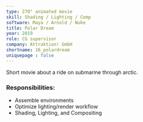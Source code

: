 ```yaml
---
type: 270° animated movie
skill: Shading / Lighting / Comp
software: Maya / Arnold / Nuke
title: Polar Dream
year: 2019
role: CG supervisor
company: Attraktion! GmbH
shortname: 16_polardream
uniquepage : false 
---
```


Short movie about a ride on submarine through arctic. 
<h3>Responsibilities: </h3>
 <ul>
  <li>Assemble environments</li>
  <li>Optimize lighting/render workflow</li>
  <li>Shading, Lighting, and Compositing</li>
</ul> 